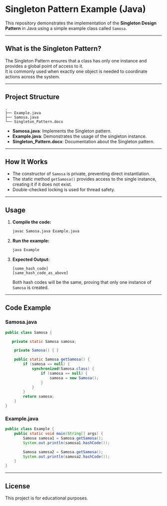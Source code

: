 # Singleton Pattern Example (Java)

This repository demonstrates the implementation of the **Singleton Design Pattern** in Java using a simple example class called `Samosa`.

---

## What is the Singleton Pattern?

The Singleton Pattern ensures that a class has only one instance and provides a global point of access to it.  
It is commonly used when exactly one object is needed to coordinate actions across the system.

---

## Project Structure

```
.
├── Example.java
├── Samosa.java
└── Singleton_Pattern.docx
```

- **Samosa.java**: Implements the Singleton pattern.
- **Example.java**: Demonstrates the usage of the singleton instance.
- **Singleton_Pattern.docx**: Documentation about the Singleton pattern.

---

## How It Works

- The constructor of `Samosa` is private, preventing direct instantiation.
- The static method `getSamosa()` provides access to the single instance, creating it if it does not exist.
- Double-checked locking is used for thread safety.

---

## Usage

1. **Compile the code:**
   ```sh
   javac Samosa.java Example.java
   ```

2. **Run the example:**
   ```sh
   java Example
   ```

3. **Expected Output:**
   ```
   [some_hash_code]
   [same_hash_code_as_above]
   ```
   Both hash codes will be the same, proving that only one instance of `Samosa` is created.

---

## Code Example

### Samosa.java

```java
public class Samosa {

   private static Samosa samosa; 

    private Samosa() { }

    public static Samosa getSamosa() {
        if (samosa == null) {
            synchronized(Samosa.class) {
                if (samosa == null) {
                    samosa = new Samosa();
                }
            }
        }
        return samosa;
    }
}
```

### Example.java

```java
public class Example {
    public static void main(String[] args) {
        Samosa samosa1 = Samosa.getSamosa();
        System.out.println(samosa1.hashCode());

        Samosa samosa2 = Samosa.getSamosa();
        System.out.println(samosa2.hashCode());
    }
}
```

---

## License

This project is for educational purposes.